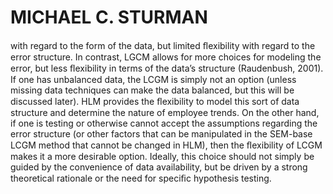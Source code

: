 # MICHAEL C. STURMAN

with regard to the form of the data, but limited ﬂexibility with regard to the error structure. In contrast, LGCM allows for more choices for modeling the error, but less ﬂexibility in terms of the data’s structure (Raudenbush, 2001). If one has unbalanced data, the LCGM is simply not an option (unless missing data techniques can make the data balanced, but this will be discussed later). HLM provides the ﬂexibility to model this sort of data structure and determine the nature of employee trends. On the other hand, if one is testing or otherwise cannot accept the assumptions regarding the error structure (or other factors that can be manipulated in the SEM-base LCGM method that cannot be changed in HLM), then the ﬂexibility of LCGM makes it a more desirable option. Ideally, this choice should not simply be guided by the convenience of data availability, but be driven by a strong theoretical rationale or the need for speciﬁc hypothesis testing.